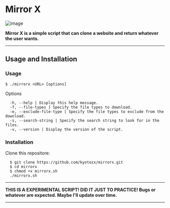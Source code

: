 # Mirror X
                                                    
![image](https://media.discordapp.net/attachments/935619098761650249/1227441103037403227/image.png?ex=66286a9b&is=6615f59b&hm=c5970145ba19ee6aaf0ebe3ca294f6862abca08270b383649a039963f0752f9b&=&format=webp&quality=lossless)


**Mirror X is a simple script that can clone a website and return whatever the user wants.**

---

## Usage and Installation

### Usage

```
$ ./mirrorx <URL> [options]
```

Options
```
  -h, --help | Display this help message.
  -f, --file-types | Specify the file types to download.
  -e, --exclude-file-type | Specify the file types to exclude from the download.
  -s, --search-string | Specify the search string to look for in the files.
  -v, --version | Display the version of the script.
```

### Installation  

Clone this repositore: 
```
  $ git clone https://github.com/kyotozx/mirrorx.git
  $ cd mirrorx
  $ chmod +x mirrorx.sh
  ./mirrorx.sh
```
---

**THIS IS A EXPERIMENTAL SCRIPT! DID IT JUST TO PRACTICE! Bugs or whatever are expected. Maybe I'll update over time.**

---
